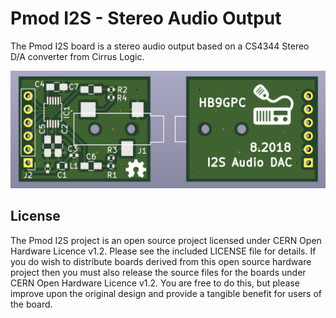 # Pmod I2S - Stereo Audio Output 

The Pmod I2S board is a stereo audio output based on a CS4344 Stereo D/A converter from Cirrus Logic.

![Alt text](Pmod-I2S.png?raw=true "TinyFPGA UP board")

## License
The Pmod I2S project is an open source project licensed under CERN Open Hardware Licence v1.2. Please see the included LICENSE file for details. If you do wish to distribute boards derived from this open source hardware project then you must also release the source files for the boards under CERN Open Hardware Licence v1.2. You are free to do this, but please improve upon the original design and provide a tangible benefit for users of the board.

